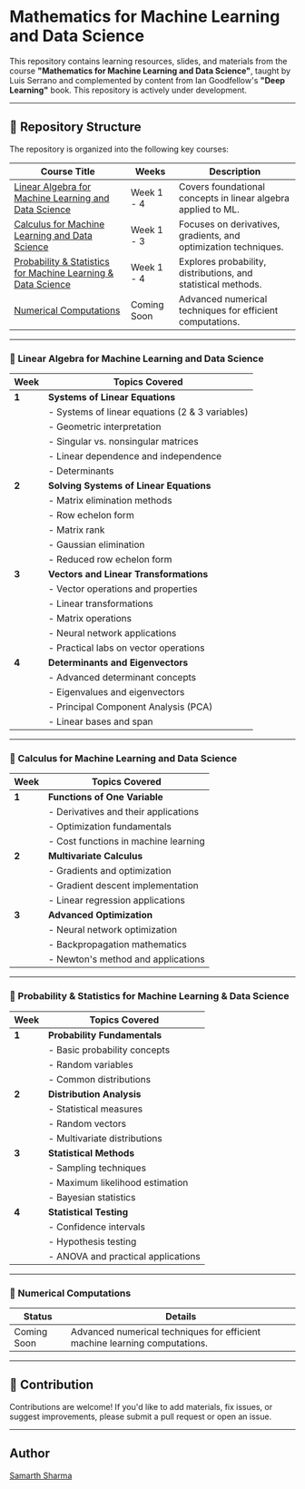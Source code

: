 # Mathematics for Machine Learning and Data Science

This repository contains learning resources, slides, and materials from the course **"Mathematics for Machine Learning and Data Science"**, taught by Luis Serrano and complemented by content from Ian Goodfellow's **"Deep Learning"** book. This repository is actively under development.

---

## 📂 Repository Structure

The repository is organized into the following key courses:

| **Course Title**                                                                 | **Weeks**   | **Description**                                                     |
|----------------------------------------------------------------------------------|-------------|---------------------------------------------------------------------|
| [Linear Algebra for Machine Learning and Data Science](#linear-algebra-for-machine-learning-and-data-science-2024-update) | Week 1 - 4  | Covers foundational concepts in linear algebra applied to ML.      |
| [Calculus for Machine Learning and Data Science](#calculus-for-machine-learning-and-data-science) | Week 1 - 3  | Focuses on derivatives, gradients, and optimization techniques.    |
| [Probability & Statistics for Machine Learning & Data Science](#probability--statistics-for-machine-learning--data-science-2024-update) | Week 1 - 4  | Explores probability, distributions, and statistical methods.      |
| [Numerical Computations](#numerical-computations)                                | Coming Soon | Advanced numerical techniques for efficient computations.          |

---

### 📘 Linear Algebra for Machine Learning and Data Science

| **Week** | **Topics Covered**                                                                 |
|----------|------------------------------------------------------------------------------------|
| **1**    | **Systems of Linear Equations**                                                   |
|          | - Systems of linear equations (2 & 3 variables)                                   |
|          | - Geometric interpretation                                                       |
|          | - Singular vs. nonsingular matrices                                              |
|          | - Linear dependence and independence                                             |
|          | - Determinants                                                                   |
| **2**    | **Solving Systems of Linear Equations**                                           |
|          | - Matrix elimination methods                                                     |
|          | - Row echelon form                                                               |
|          | - Matrix rank                                                                    |
|          | - Gaussian elimination                                                           |
|          | - Reduced row echelon form                                                       |
| **3**    | **Vectors and Linear Transformations**                                            |
|          | - Vector operations and properties                                               |
|          | - Linear transformations                                                         |
|          | - Matrix operations                                                              |
|          | - Neural network applications                                                    |
|          | - Practical labs on vector operations                                            |
| **4**    | **Determinants and Eigenvectors**                                                |
|          | - Advanced determinant concepts                                                  |
|          | - Eigenvalues and eigenvectors                                                   |
|          | - Principal Component Analysis (PCA)                                             |
|          | - Linear bases and span                                                          |

---

### 📗 Calculus for Machine Learning and Data Science

| **Week** | **Topics Covered**                                                                 |
|----------|------------------------------------------------------------------------------------|
| **1**    | **Functions of One Variable**                                                     |
|          | - Derivatives and their applications                                              |
|          | - Optimization fundamentals                                                       |
|          | - Cost functions in machine learning                                              |
| **2**    | **Multivariate Calculus**                                                         |
|          | - Gradients and optimization                                                      |
|          | - Gradient descent implementation                                                 |
|          | - Linear regression applications                                                  |
| **3**    | **Advanced Optimization**                                                         |
|          | - Neural network optimization                                                     |
|          | - Backpropagation mathematics                                                     |
|          | - Newton's method and applications                                                |

---

### 📙 Probability & Statistics for Machine Learning & Data Science

| **Week** | **Topics Covered**                                                                 |
|----------|------------------------------------------------------------------------------------|
| **1**    | **Probability Fundamentals**                                                      |
|          | - Basic probability concepts                                                      |
|          | - Random variables                                                                |
|          | - Common distributions                                                            |
| **2**    | **Distribution Analysis**                                                         |
|          | - Statistical measures                                                            |
|          | - Random vectors                                                                  |
|          | - Multivariate distributions                                                      |
| **3**    | **Statistical Methods**                                                           |
|          | - Sampling techniques                                                             |
|          | - Maximum likelihood estimation                                                   |
|          | - Bayesian statistics                                                             |
| **4**    | **Statistical Testing**                                                           |
|          | - Confidence intervals                                                            |
|          | - Hypothesis testing                                                              |
|          | - ANOVA and practical applications                                                |

---

### 📘 Numerical Computations

| **Status**    | **Details**                                                                  |
|---------------|------------------------------------------------------------------------------|
| Coming Soon   | Advanced numerical techniques for efficient machine learning computations.  |

---

## 🚀 Contribution
Contributions are welcome! If you'd like to add materials, fix issues, or suggest improvements, please submit a pull request or open an issue.

---

## Author
[Samarth Sharma](https://github.com/samartho4)

